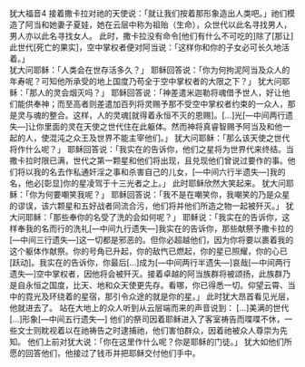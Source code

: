 犹大福音4
 接着撒卡拉对祂的天使说：「就让我们按着那形象造出人类吧。」祂们模造了阿当和她妻子夏娃，她在云层中称为祖贻（生命），众世代以此名寻找男人，男人亦以此名寻找女人。 此时，撒卡拉没有命令[他们有什么不可吃的]除了[那让]此世代[死亡的果实]，空中掌权者便对阿当说：「这样你和你的子女必可长久地活着。」   
 犹大问耶稣：「人类会在世存活多久？」 
 耶稣回答说：「你为何拘泥阿当及众人的年寿呢？可知他所承受的地上国度乃苟全于空中掌权者的大限之下？」 
 犹大问耶稣：「那人的灵会烟灭吗？」 
 耶稣回答说：「神差遣米迦勒将魂借予世人，好让他们能供奉神；而至高者则差遣加百列将灵赐予那不受空中掌权者约束的一众人，那是灵与魂的整合。这样，人的灵魂[就得着永恒不灭的恩赐]。[...]光[—中间两行遗失—]让你里面的灵在天使之世代住在此躯体。然而神将真睿智赐予阿当及和他一起的人，使混沌之众王及世界不能主宰他们。」 
 犹大问耶稣：「那么该天使之世代将作什么呢？」 
 耶稣回答说：「我实在的告诉你，他们之星将为世界代来终结。当撒卡拉时限已满，世代之第一颗星和他们将出现，且兑现他们曾说过要作的事。他们将以我的名去作私通奸淫之事和杀害自己的儿女，[—中间六行半遗失—]我的名，他必[彰显]你的星凌驾于十三光者之上。」 
 此时耶稣欣然大笑起来。 犹大问耶稣：「你为何要嘲笑我呢？」 
 耶稣回答说：「我不是在嘲笑你，我嘲笑的乃是众星的谬误，该六颗星和五好战者同流合污，他们将并他们所造之物一起被歼灭。」 
 犹大问耶稣：「那些奉你的名受了洗的会如何呢？」 
 耶稣说：「我实在的告诉你，这样奉我的名而行的洗礼[—中间九行遗失—]我实在的告诉你，那些献祭予撒卡拉的[—中间三行遗失—]这一切都是邪恶的。但你必超越他们，因为你将要以裹着我的这个躯体作献祭。你的号角已升起，你的敌忾已燃起，你的星已照耀，你的心已[跃动]。我实在的告诉你，你最后[...]成为[—中间两行半遗失—]哀哉[—中间两行遗失—]空中掌权者，因他将会被歼灭。接着卓越的阿当族群将被颂扬，此族群乃是自永恒之国度，比天、地和众天使更先存。看哪，你已得悉一切。仰望云霄、当中的霓光及环绕着的星宿，那引令众途的就是你的星。」 
 此时犹大昂首看见光层，他就进去了。 
 站在大地上的众人听到从云层端而来的声音说到： 
 [...]美满的世代[...]形象[—中间五行遗失—]
 他们的祭司因着耶稣进入了客室祷告而喋喋不休，一些文士则眈视着以在祂祷告之时逮捕祂，他们害怕群众，因着祂被众人尊崇为先知。 他们上前对犹大说：「你在这里作什么呢？你是耶稣的门徒。」 
 犹大如他们所愿的回答他们，他接过了钱币并把耶稣交付他们手中。
